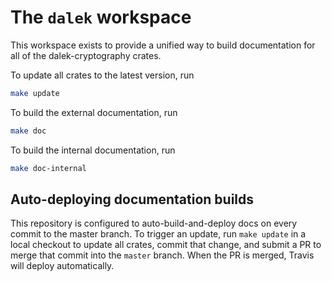 # The `dalek` workspace

This workspace exists to provide a unified way to build documentation for all of the dalek-cryptography crates.

To update all crates to the latest version, run
```sh
make update
```

To build the external documentation, run
```sh
make doc
```

To build the internal documentation, run
```sh
make doc-internal
```

## Auto-deploying documentation builds

This repository is configured to auto-build-and-deploy docs on every commit to
the master branch.  To trigger an update, run `make update` in a local checkout
to update all crates, commit that change, and submit a PR to merge that commit
into the `master` branch.  When the PR is merged, Travis will deploy
automatically.
